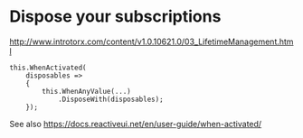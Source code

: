 # Dispose your subscriptions

http://www.introtorx.com/content/v1.0.10621.0/03_LifetimeManagement.html

```
this.WhenActivated(
    disposables =>
    {
        this.WhenAnyValue(...)
            .DisposeWith(disposables);
    });
```

See also https://docs.reactiveui.net/en/user-guide/when-activated/